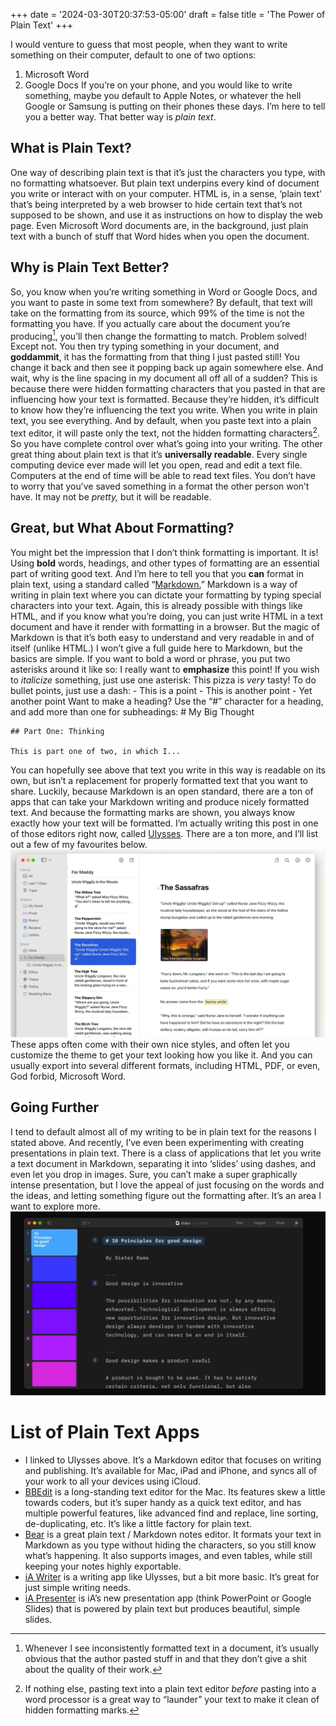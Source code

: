+++
date = '2024-03-30T20:37:53-05:00'
draft = false
title = 'The Power of Plain Text'
+++

I would venture to guess that most people, when they want to write something on their computer, default to one of two options:
1. Microsoft Word
2. Google Docs
If you’re on your phone, and you would like to write something, maybe you default to Apple Notes, or whatever the hell Google or Samsung is putting on their phones these days.
I’m here to tell you a better way.
That better way is *plain text*. 
## What is Plain Text?
One way of describing plain text is that it’s just the characters you type, with no formatting whatsoever. But plain text underpins every kind of document you write or interact with on your computer. HTML is, in a sense, ‘plain text’ that’s being interpreted by a web browser to hide certain text that’s not supposed to be shown, and use it as instructions on how to display the web page.
Even Microsoft Word documents are, in the background, just plain text with a bunch of stuff that Word hides when you open the document.
## Why is Plain Text Better?
So, you know when you’re writing something in Word or Google Docs, and you want to paste in some text from somewhere? By default, that text will take on the formatting from its source, which 99% of the time is not the formatting you have. If you actually care about the document you’re producing[^1], you’ll then change the formatting to match. Problem solved! Except not. 
You then try typing something in your document, and **goddammit**, it has the formatting from that thing I just pasted still! You change it back and then see it popping back up again somewhere else. And wait, why is the line spacing in my document all off all of a sudden? This is because there were hidden formatting characters that you pasted in that are influencing how your text is formatted. Because they’re hidden, it’s difficult to know how they’re influencing the text you write.
When you write in plain text, you see everything. And by default, when you paste text into a plain text editor, it will paste only the text, not the hidden formatting characters[^2]. So you have complete control over what’s going into your writing.
The other great thing about plain text is that it’s **universally readable**. Every single computing device ever made will let you open, read and edit a text file. Computers at the end of time will be able to read text files. You don’t have to worry that you’ve saved something in a format the other person won’t have. It may not be *pretty,* but it will be readable.
## Great, but What About Formatting?
You might bet the impression that I don’t think formatting is important. It is! Using **bold** words, headings, and other types of formatting are an essential part of writing good text. And I’m here to tell you that you **can** format in plain text, using a standard called “[Markdown.](https://daringfireball.net/projects/markdown/)”
Markdown is a way of writing in plain text where you can dictate your formatting by typing special characters into your text. Again, this is already possible with things like HTML, and if you know what you’re doing, you can just write HTML in a text document and have it render with formatting in a browser. But the magic of Markdown is that it’s both easy to understand and very readable in and of itself (unlike HTML.)
I won’t give a full guide here to Markdown, but the basics are simple. If you want to bold a word or phrase, you put two asterisks around it like so:
	I really want to **emphasize** this point!
If you wish to *italicize* something, just use one asterisk:
	This pizza is *very* tasty!
To do bullet points, just use a dash:
	- This is a point
	- This is another point
	- Yet another point
Want to make a heading? Use the “#” character for a heading, and add more than one for subheadings:
	# My Big Thought
	
	## Part One: Thinking
	
	This is part one of two, in which I...
You can hopefully see above that text you write in this way is readable on its own, but isn’t a replacement for properly formatted text that you want to share. 
Luckily, because Markdown is an open standard, there are a ton of apps that can take your Markdown writing and produce nicely formatted text. And because the formatting marks are shown, you always know exactly how your text will be formatted. I’m actually writing this post in one of those editors right now, called [Ulysses](https://ulysses.app). There are a ton more, and I’ll list out a few of my favourites below.
![Ulysses, what I’m writing this post with!](DraggedImage.png)
These apps often come with their own nice styles, and often let you customize the theme to get your text looking how you like it. And you can usually export into several different formats, including HTML, PDF, or even, God forbid, Microsoft Word.
## Going Further
I tend to default almost all of my writing to be in plain text for the reasons I stated above. And recently, I’ve even been experimenting with creating presentations in plain text. There is a class of applications that let you write a text document in Markdown, separating it into ‘slides’ using dashes, and even let you drop in images. Sure, you can’t make a super graphically intense presentation, but I love the appeal of just focusing on the words and the ideas, and letting something figure out the formatting after. It’s an area I want to explore more.
![iA Presenter, a Markdown presentation editor.](DraggedImage-1.png)
# List of Plain Text Apps
* I linked to Ulysses above. It’s a Markdown editor that focuses on writing and publishing. It’s available for Mac, iPad and iPhone, and syncs all of your work to all your devices using iCloud.
* [BBEdit](https://www.barebones.com/products/bbedit/) is a long-standing text editor for the Mac. Its features skew a little towards coders, but it’s super handy as a quick text editor, and has multiple powerful features, like advanced find and replace, line sorting, de-duplicating, etc. It’s like a little factory for plain text.
* [Bear](https://bear.app) is a great plain text / Markdown notes editor. It formats your text in Markdown as you type without hiding the characters, so you still know what’s happening. It also supports images, and even tables, while still keeping your notes highly exportable.
* [iA Writer](https://ia.net/writer) is a writing app like Ulysses, but a bit more basic. It’s great for just simple writing needs. 
* [iA Presenter](https://ia.net/presenter) is iA’s new presentation app (think PowerPoint or Google Slides) that is powered by plain text but produces beautiful, simple slides.

[^1]:	Whenever I see inconsistently formatted text in a document, it’s usually obvious that the author pasted stuff in and that they don’t give a shit about the quality of their work.

[^2]:	If nothing else, pasting text into a plain text editor *before* pasting into a word processor is a great way to “launder” your text to make it clean of hidden formatting marks.